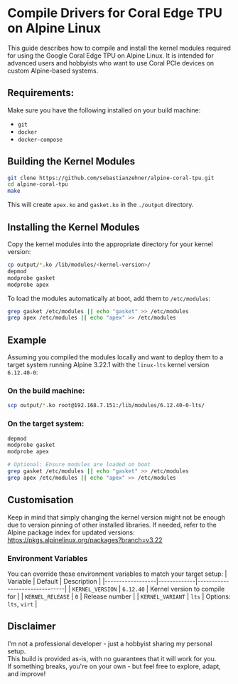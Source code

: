 # Compile Drivers for Coral Edge TPU on Alpine Linux

This guide describes how to compile and install the kernel modules required for using the Google Coral Edge TPU on Alpine Linux. It is intended for advanced users and hobbyists who want to use Coral PCIe devices on custom Alpine-based systems.

## Requirements:
Make sure you have the following installed on your build machine:
- `git`
- `docker`
- `docker-compose`

## Building the Kernel Modules
```bash
git clone https://github.com/sebastianzehner/alpine-coral-tpu.git
cd alpine-coral-tpu
make
```
This will create `apex.ko` and `gasket.ko` in the `./output` directory.

## Installing the Kernel Modules
Copy the kernel modules into the appropriate directory for your kernel version:
```bash
cp output/*.ko /lib/modules/<kernel-version>/
depmod
modprobe gasket
modprobe apex
```

To load the modules automatically at boot, add them to `/etc/modules`:
```bash
grep gasket /etc/modules || echo "gasket" >> /etc/modules
grep apex /etc/modules || echo "apex" >> /etc/modules
```

## Example
Assuming you compiled the modules locally and want to deploy them to a target system running Alpine 3.22.1 with the `linux-lts` kernel version `6.12.40-0`:

### On the build machine:
```bash
scp output/*.ko root@192.168.7.151:/lib/modules/6.12.40-0-lts/
```

### On the target system:
```bash
depmod
modprobe gasket
modprobe apex

# Optional: Ensure modules are loaded on boot
grep gasket /etc/modules || echo "gasket" >> /etc/modules
grep apex /etc/modules || echo "apex" >> /etc/modules
```

## Customisation
Keep in mind that simply changing the kernel version might not be enough due to version pinning of other installed libraries. If needed, refer to the Alpine package index for updated versions:
https://pkgs.alpinelinux.org/packages?branch=v3.22

### Environment Variables
You can override these environment variables to match your target setup:
| Variable         | Default     | Description                   |
|------------------|-------------|-------------------------------|
| `KERNEL_VERSION` | `6.12.40`   | Kernel version to compile for |
| `KERNEL_RELEASE` | `0`         | Release number                |
| `KERNEL_VARIANT` | `lts`       | Options: `lts`, `virt`        |

## Disclaimer

I'm not a professional developer - just a hobbyist sharing my personal setup.  
This build is provided as-is, with no guarantees that it will work for you.  
If something breaks, you're on your own - but feel free to explore, adapt, and improve!
